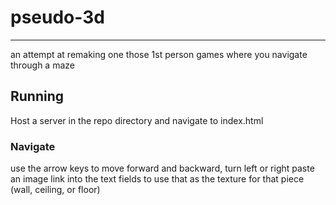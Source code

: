 # pseudo-3d
---

an attempt at remaking one those 1st person games where you navigate through a maze

## Running

Host a server in the repo directory and navigate to index.html

### Navigate

use the arrow keys to move forward and backward, turn left or right
paste an image link into the text fields to use that as the texture for that piece (wall, ceiling, or floor) 


